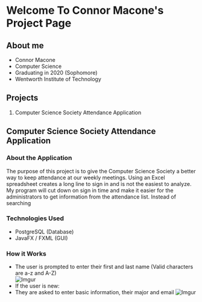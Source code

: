 # Welcome To Connor Macone's Project Page

## About me
- Connor Macone
- Computer Science
- Graduating in 2020 (Sophomore)
- Wentworth Institute of Technology

## Projects
1. Computer Science Society Attendance Application

## Computer Science Society Attendance Application

### About the Application
  The purpose of this project is to give the Computer Science Society a better way to keep attendance at our weekly meetings. 
Using an Excel spreadsheet creates a long line to sign in and is not the easiest to analyze. My program will cut down on sign 
in time and make it easier for the administrators to get information from the attendance list. Instead of searching 

### Technologies Used
- PostgreSQL (Database)
- JavaFX / FXML (GUI)

### How it Works
- The user is prompted to enter their first and last name (Valid characters are a-z and A-Z) <br>
![Imgur](https://i.imgur.com/WCiwUhx.png)
- If the user is new:
 - They are asked to enter basic information, their major and email
![Imgur](https://i.imgur.com/4nbad7A.png)
